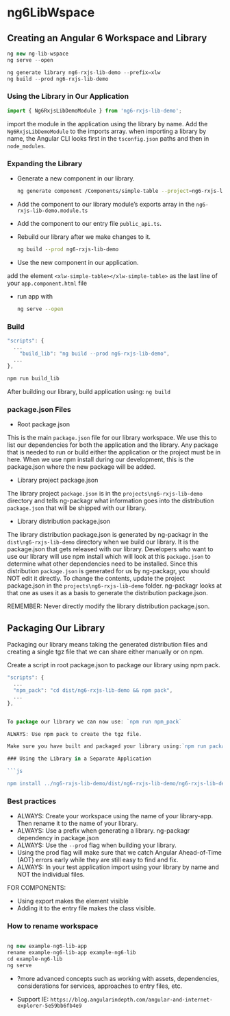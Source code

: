 
# ng6LibWspace

## Creating an Angular 6 Workspace and Library

```js
ng new ng-lib-wspace
ng serve --open

ng generate library ng6-rxjs-lib-demo --prefix=xlw
ng build --prod ng6-rxjs-lib-demo

```

### Using the Library in Our Application

```js
import { Ng6RxjsLibDemoModule } from 'ng6-rxjs-lib-demo';
```

import the module in the application using the library by name.
Add the `Ng6RxjsLibDemoModule` to the imports array.
when importing a library by name, the Angular CLI looks first in the `tsconfig.json` paths and then in `node_modules`.

### Expanding the Library

- Generate a new component in our library.

    ```bash
    ng generate component /Components/simple-table --project=ng6-rxjs-lib-demo
    ```

- Add the component to our library module’s exports array in the `ng6-rxjs-lib-demo.module.ts`

- Add the component to our entry file `public_api.ts`.
- Rebuild our library after we make changes to it.

    ```bash
    ng build --prod ng6-rxjs-lib-demo
    ```
- Use the new component in our application.

add the element `<xlw-simple-table></xlw-simple-table>` as the last line of your `app.component.html` file

- run app with
    ```bash
    ng serve --open
    ```

### Build

```js
"scripts": {
  ...
    "build_lib": "ng build --prod ng6-rxjs-lib-demo",
  ...
},

npm run build_lib
```

After building our library, build application using: `ng build`

### package.json Files

- Root package.json

This is the main `package.json` file for our library workspace. We use this to list our dependencies for both the application and the library. Any package that is needed to run or build either the application or the project must be in here. When we use npm install during our development, this is the package.json where the new package will be added.

- Library project package.json

The library project `package.json` is in the `projects\ng6-rxjs-lib-demo` directory and tells ng-packagr what information goes into the distribution `package.json` that will be shipped with our library.

- Library distribution package.json

The library distribution package.json is generated by ng-packagr in the `dist\ng6-rxjs-lib-demo` directory when we build our library. It is the package.json that gets released with our library.
Developers who want to use our library will use npm install which will look at this `package.json` to determine what other dependencies need to be installed.
Since this distribution `package.json` is generated for us by ng-packagr, you should NOT edit it directly. To change the contents, update the project package.json in the `projects\ng6-rxjs-lib-demo` folder. ng-packagr looks at that one as uses it as a basis to generate the distribution package.json.

REMEMBER: Never directly modify the library distribution package.json.

## Packaging Our Library

Packaging our library means taking the generated distribution files and creating a single tgz file that we can share either manually or on npm.

Create a script in root package.json to package our library using npm pack.

```js
"scripts": {
  ...
  "npm_pack": "cd dist/ng6-rxjs-lib-demo && npm pack",
  ...
},


To package our library we can now use: `npm run npm_pack`

ALWAYS: Use npm pack to create the tgz file.

Make sure you have built and packaged your library using:`npm run package`

### Using the Library in a Separate Application

```js

npm install ../ng6-rxjs-lib-demo/dist/ng6-rxjs-lib-demo/ng6-rxjs-lib-demo-0.0.1.tgz

```

### Best practices

- ALWAYS: Create your workspace using the name of your library-app. Then rename it to the name of your library.
- ALWAYS: Use a prefix when generating a library. ng-packagr dependency in package.json
- ALWAYS: Use the `--prod` flag when building your library.
- Using the prod flag will make sure that we catch Angular Ahead-of-Time (AOT) errors early while they are still easy to find and fix.
- ALWAYS: In your test application import using your library by name and NOT the individual files.

FOR COMPONENTS:

- Using export makes the element visible
- Adding it to the entry file makes the class visible.

### How to rename workspace

```js

ng new example-ng6-lib-app
rename example-ng6-lib-app example-ng6-lib
cd example-ng6-lib
ng serve

```

- ?more advanced concepts such as working with assets, dependencies, considerations for services, approaches to entry files, etc.

- Support IE: `https://blog.angularindepth.com/angular-and-internet-explorer-5e59bb6fb4e9`

